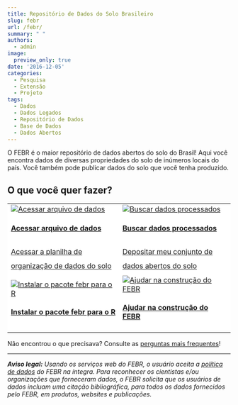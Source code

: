 ```yaml
---
title: Repositório de Dados do Solo Brasileiro
slug: febr
url: /febr/
summary: " "
authors:
  - admin
image:
  preview_only: true
date: '2016-12-05'
categories:
  - Pesquisa
  - Extensão
  - Projeto
tags:
  - Dados
  - Dados Legados
  - Repositório de Dados
  - Base de Dados
  - Dados Abertos
---
```


O FEBR é o maior repositório de dados abertos do solo do Brasil!
Aqui você encontra dados de diversas propriedades do solo de inúmeros locais do país.
Você também pode publicar dados do solo que você tenha produzido.

## O que você quer fazer?

<table style="width: 100%;">
  <tr>
    <td style="width: 50%; background-color: white; border-top: white;">
      <!-- <a href="/febr/buscar/" class="btn btn-primary btn-lg" role="button" style="font-size: 1rem; line-height: 2;">
        Buscar conjuntos de dados abertos do solo para reúso
        <br><i class="fa fa-search" aria-hidden="true"></i>
      </a> -->
      <div class="card">
        <a href="/febr/buscar/" class="card-image hover-overlay">
          <img src="/febr/cabinet.png" alt="Acessar arquivo de dados" class="img-responsive ls-is-cached lazyloaded">
        </a>
        <div class="card-text">
          <h4><a href="/febr/buscar/">Acessar arquivo de dados</a></h4>
        </div>
      </div>
    </td>
    <td style="width: 50%; background-color: white; border-top: white;">
      <!-- <a href="https://pedometria.shinyapps.io/febr-busca-de-dados-processados/" class="btn btn-primary btn-lg" role="button" style="font-size: 1rem; line-height: 2;">
        Buscar dados do solo padronizados e harmonizados
        <br><i class="fa fa-map" aria-hidden="true"></i>
      </a> -->
      <div class="card">
        <a href="https://pedometria.shinyapps.io/febr-busca-de-dados-processados/" class="card-image hover-overlay">
          <img src="/febr/processed.png" alt="Buscar dados processados" class="img-responsive ls-is-cached lazyloaded">
        </a>
        <div class="card-text">
          <h4><a href="/software/febr/">Buscar dados processados</a></h4>
        </div>
      </div>
    </td>
  </tr>
  <tr>
    <td style="width: 50%; background-color: white; border-top: white;">
      <a href="https://docs.google.com/spreadsheets/d/1rXIiT1zSYhFegSdAvE0yJX16q-bvXVNpYIYdd5YgjhI/" class="btn btn-primary btn-lg" role="button" style="font-size: 1rem; line-height: 2;">
        Acessar a planilha de organização de dados do solo
        <br><i class="fa fa-file-excel" aria-hidden="true"></i>
      </a>
    </td>
    <td style="width: 50%; background-color: white; border-top: white;">
      <a href="/febr/depositar/" class="btn btn-primary btn-lg" role="button" style="font-size: 1rem; line-height: 2;">
        Depositar meu conjunto de dados abertos do solo
        <br><i class="fa fa-upload" aria-hidden="true"></i>
      </a>
    </td>
  </tr>
  <tr>
    <td style="width: 50%; background-color: white; border-top: white;">
      <!-- <a href="/software/febr/" class="btn btn-primary btn-lg" role="button" style="font-size: 1rem; line-height: 2;">
        Instalar o pacote febr para o ambiente R de análise de dados
        <br><i class="fa fa-wrench" aria-hidden="true"></i>
      </a> -->
      <div class="card">
        <a href="/software/febr/" class="card-image hover-overlay">
          <img src="/febr/rpackage.png" alt="Instalar o pacote febr para o R" class="img-responsive ls-is-cached lazyloaded">
        </a>
        <div class="card-text">
          <h4><a href="/software/febr/">Instalar o pacote febr para o R</a></h4>
        </div>
      </div>
    </td>
    <td style="width: 50%; background-color: white; border-top: white;">
      <!-- <a href="/febr/contribuir/" class="btn btn-primary btn-lg" role="button" style="font-size: 1rem; line-height: 2;">
        Contribuir no desenvolvimento do repositório de dados do solo
        <br><i class="fa fa-cogs" aria-hidden="true"></i>
      </a> -->
      <div class="card">
        <a href="/febr/contribuir/" class="card-image hover-overlay">
          <img src="/febr/help.png" alt="Ajudar na construção do FEBR" class="img-responsive ls-is-cached lazyloaded">
        </a>
        <div class="card-text">
          <h4><a href="/software/febr/">Ajudar na construção do FEBR</a></h4>
        </div>
      </div>
    </td>
  </tr>
</table>

Não encontrou o que precisava? Consulte as [perguntas mais frequentes](/febr/faq)!

<!-- https://www.w3schools.com/bootstrap/bootstrap_buttons.asp -->
<!-- <a href="https://pedometria.shinyapps.io/febr/" class="btn btn-primary btn-block" role="button"> -->
<!-- <a href="/febr/buscar/" class="btn btn-primary btn-block" role="button"> -->
  <!-- Buscar e Descarregar Conjuntos de Dados (shinyapp) -->
  <!-- Buscar Conjuntos de Dados (DataTables) -->
<!-- </a> -->
<!-- <a href="https://docs.google.com/spreadsheets/d/1rXIiT1zSYhFegSdAvE0yJX16q-bvXVNpYIYdd5YgjhI/export" class="btn btn-success btn-block" role="button"> -->
  <!-- Descarregar Planilha Modelo de Conjunto de Dados (v2) -->
<!-- </a> -->
<!-- <a href="https://cloud.utfpr.edu.br/index.php/s/Eh0FQpm9YfHYfLX" class="btn btn-warning btn-block" role="button"> -->
<!-- <a href="/febr/depositar/" class="btn btn-warning btn-block" role="button"> -->
  <!-- Depositar Conjunto de Dados (ownCloud) -->
<!-- </a> -->
<!-- <a href="https://github.com/samuel-rosa/febr-package/" class="btn btn-danger btn-block" role="button"> -->
  <!-- Pacote febr para o Ambiente R (GitHub) -->
<!-- </a> -->

<!-- </br> -->
<!-- {{% callout note %}} -->
<!-- Publicações relacionadas ao projeto estão no final da página! -->
<!-- {{% /callout %}} -->

<!-- ## Procurar Dados

Se você _usa_ dados do solo, então chegou ao lugar certo. O FEBR é o maior repositório de dados abertos do solo do Brasil. Aqui você encontra dados de diversas propriedades do solo de inúmeros locais do país: granulometria, descrições morfológicas, conteúdo de nutrientes, sais solúveis, frações da matéria orgânica, densidade e porosidade, retenção de água, respiração microbiana, diversidade da fauna, sequências de DNA e RNA, difratogramas de raios X, espectros Vis-NIR, MIR, NMR, FTIR e muito mais.

{{% callout warning %}}
Você já conhece a [política de dados](https://docs.google.com/document/d/11c0HzGdT51xPEc6V7WLqTaOjX6AAfsZC9O9uMxTcmW0) do FEBR?
{{% /callout %}}

Encontrar os dados de que você precisa é muito fácil!

1. Recomendamos que inicie usando a [plataforma de busca e descarregamento](https://pedometria.shinyapps.io/febr/) de conjuntos de dados.
1. Você também pode navegar pela [lista de conjuntos de dados](https://cloud.utfpr.edu.br/index.php/apps/onlyoffice/s/JDcb8XBvkpQeyXm) disponíveis.
1. Outra alternativa é usar o [pacote `febr` para o ambiente R](https://github.com/samuel-rosa/febr-package/).
1. Finalmente, você pode descarregar o [conjunto de dados processados](https://cloud.utfpr.edu.br/index.php/s/nEXaoXIE0nZ1AqG/download), padronizados e harmonizados, que preparamos periodicamente. -->

<!-- Veja algumas estatísticas do FEBR (28 de agosto de 2020).

| Item                           | Quantidade      |
| ------------------------------ | --------------- |
| Conjuntos de dados publicados  | 247             |
| Conjuntos de dados do BDSolos  | 205             |
| Conjuntos de dados processados | 235             |
| Observações processadas        | 14 043          |
| Amostras processadas           | 50 470          |
| Observações com coordenadas    | 11 013          |
| Observações com data           | 9 223           | -->

<!-- dados <- read.table("/home/alessandrorosa/ownCloud/febr-repo/publico/febr-superconjunto.txt", dec = ",", header = TRUE, sep = ";")
data.frame(
  bdsolos = sum(as.numeric(sub("ctb", "", unique(dados$dataset_id))) > 100),
  processados = length(unique(dados$dataset_id)),
  observacoes = nrow(unique(dados[, c("dataset_id", "observacao_id")])),
  amostras = nrow(dados),
  coordenadas = nrow(unique(dados[!is.na(dados$coord_x), c("dataset_id", "observacao_id")])),
  data = nrow(unique(dados[!is.na(dados$observacao_data), c("dataset_id", "observacao_id")]))
) -->

<!-- --- -->

<!-- ## Compartilhar Dados -->

<!-- Se você _produz_ dados do solo, no campo ou laboratório, então chegou ao lugar certo. O FEBR é o maior repositório de dados abertos do solo do Brasil. Aqui você publica dados de quaisquer propriedades solo: granulometria, descrições morfológicas, conteúdo de nutrientes, sais solúveis, frações da matéria orgânica, densidade e porosidade, retenção de água, respiração microbiana, diversidade da fauna, sequências de DNA e RNA, difratogramas de raios X, espectros Vis-NIR, MIR, NMR, FTIR e muito mais. -->

<!-- {{% callout warning %}}
  Conheça nossa [política de dados](https://docs.google.com/document/d/11c0HzGdT51xPEc6V7WLqTaOjX6AAfsZC9O9uMxTcmW0)!
{{% /callout %}} -->

<!-- Compartilhar os dados do solo que você produziu é muito fácil! -->

<!-- 1. Primeiro, organize os dados numa planilha eletrônica—use nosso [modelo de conjunto de dados](https://docs.google.com/spreadsheets/d/1rXIiT1zSYhFegSdAvE0yJX16q-bvXVNpYIYdd5YgjhI)
1. Em seguida, carregue a planilha eletrônica no [portal de depósito de conjuntos de dados](https://cloud.utfpr.edu.br/index.php/s/Eh0FQpm9YfHYfLX)
1. Finalmente, nos envie uma [mensagem de email](../../#contato) para confirmar o recebimento do conjunto de dados

Caso você queira compartilhar um grande volume de (conjuntos de) dados, [entre em contato](../../#contato) conosco para viabilizarmos a solução mais apropriada. -->

<!-- Veja algumas recomendações sobre como organizar dados para publicação.

<div style="border: 1px solid #ddd; padding: 8px; background-color: #f9f9f9; font-size: 0.8rem; line-height: 1.43; vertical-align: top; box-sizing: border-box;">
  <ul>
    <li>Forneça todos os dados de identificação do conjunto de dados:</li>
    <ul>
      <li>Use a aba <code>identificacao</code> para registrar título, autoria, licença de uso e publicações em que os dados foram usados;</li>
    </ul>
    <li>Descreva detalhadamente os métodos usados para produzir os dados:</li>
    <ul>
      <li>Quanto mais detalhes forem registrados na aba <code>metadado</code>, mais fácil será para terceiros decidirem se e como utilizar os dados;</li>
    </ul>
    <li>Organize os dados com registros nas linhas e variáveis nas colunas:</li>
    <ul>
      <li>Coloque dados pontuais dos locais de amostragem (coordenadas, data, classe taxonômica, uso da terra etc) na aba <code>observacao</code>;</li>
      <li>Coloque os dados analíticos das camadas e/ou horizontes amostrados na aba <code>camada</code>.</li>
    </ul>
  </ul>
</div> -->

<!-- --- -->



---

___Aviso legal:___ _Usando os serviços web do FEBR, o usuário aceita a [política de dados](https://docs.google.com/document/d/11c0HzGdT51xPEc6V7WLqTaOjX6AAfsZC9O9uMxTcmW0) do FEBR na íntegra. Para reconhecer os cientistas e/ou organizações que forneceram dados, o FEBR solicita que os usuários de dados incluam uma citação bibliográfica, para todos os dados fornecidos pelo FEBR, em produtos, websites e publicações._